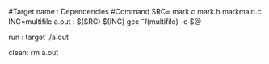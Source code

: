 #Target name : Dependencies
#<TAB>Command
SRC= mark.c mark.h markmain.c
INC=multifile
a.out : $(SRC) $(INC)
	gcc $^ -I$(multifile) -o $@

run : target
	./a.out

clean:
	rm a.out
